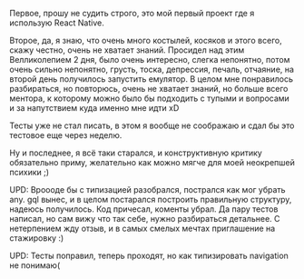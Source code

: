 
Первое, прошу не судить строго, это мой первый проект где я использую React Native.

Второе, да, я знаю, что очень много костылей, косяков и этого всего, скажу честно, очень не хватает знаний. Просидел над этим Велликолепием 2 дня, было очень интересно, слегка непонятно, потом очень сильно непонятно, грусть, тоска, депрессия, печаль, отчаяние, на второй день получилось запустить емулятор. В целом мне понравилось разбираться, но повторюсь, очень не хватает знаний, но больше всего ментора, к которому можно было бы подходить с тупыми и вопросами и за напутствием куда именно мне идти xD

Тесты уже не стал писать, в этом я вообще не соображаю и сдал бы это тестовое еще через неделю. 

Ну и последнее, я всё таки старался, и конструктивную критику обязательно приму, желательно как можно мягче для моей неокрепшей психики ;) 

UPD: Вроооде бы с типизацией разобрался, пострался как мог убрать any. gql вынес, и в целом постарался построить правильную структуру, надеюсь получилось. Код причесал, коменты убрал. Да пару тестов написал, но сам вижу что так себе, нужно разбираться детальнее. С нетерпением жду отзыв, и в самых смелых мечтах приглашение на стажировку :)

UPD: Тесты поправил, теперь проходят, но как типизировать navigation не понимаю(